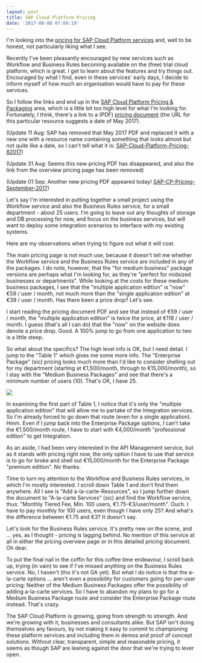```yaml
---
layout: post
title: SAP Cloud Platform Pricing
date: '2017-08-08 07:09:19'
---
```


I'm looking into the [pricing for SAP Cloud Platform services](https://cloudplatform.sap.com/pricing.html) and, well to be honest, not particularly liking what I see. 

Recently I've been pleasantly encouraged by new services such as Workflow and Business Rules becoming available on the (free) trial cloud platform, which is great. I get to learn about the features and try things out. Encouraged by what I find, even in these services' early days, I decide to inform myself of how much an organisation would have to pay for these services. 

So I follow the links and end up in the [SAP Cloud Platform Pricing & Packaging](https://cloudplatform.sap.com/pricing.html) area, which is a little bit too high level for what I'm looking for. Fortunately, I think, there's a link to a (PDF) [pricing document](https://cloudplatform.sap.com/content/dam/website/skywalker/en_us/PDFs/SAP_Cloud_Platform_Pricing_May2017.pdf) (the URL for this particular resource suggests a date of May 2017). 

(Update 11 Aug: SAP has removed that May 2017 PDF and replaced it with a new one with a resource name containing something that looks almost but not quite like a date, so I can't tell what it is: [SAP-Cloud-Platform-Pricing-82017](https://cloudplatform.sap.com/content/dam/website/skywalker/en_us/PDFs/SAP_Cloud_Platform_Pricing_82017.pdf))

(Update 31 Aug: Seems this new pricing PDF has disappeared, and also the link from the overview pricing page has been removed)

(Update 01 Sep: Another new pricing PDF appeared today! [SAP-CP-Pricing-September-2017](https://cloudplatform.sap.com/content/dam/website/skywalker/en_us/PDFs/SAP_CP_Pricing_September_2017.pdf))

Let's say I'm interested in putting together a small project using the Workflow service and also the Business Rules service, for a small department - about 25 users. I'm going to leave out any thoughts of storage and DB processing for now, and focus on the business services, but will want to deploy some integration scenarios to interface with my existing systems. 

Here are my observations when trying to figure out what it will cost.

The main pricing page is not much use, because it doesn't tell me whether the Workflow service and the Business Rules service are included in any of the packages. I do note, however, that the "for medium business" package versions are perhaps what I'm looking for, as they're "perfect for midsized businesses or departments". While looking at the costs for these medium business packages, I see that the "multiple application edition" is "now" €59 / user / month, not much more than the "single application edition" at €39 / user / month. Has there been a price drop? Let's see.

I start reading the pricing document PDF and see that instead of €59 / user / month, the "multiple application edition" is twice the price, at €118 / user / month. I guess (that's all I can do) that the "now" on the website does denote a price drop. Good. A 100% jump to go from one application to two is a little steep.

So what about the specifics? The high level info is OK, but I need detail. I jump to the "Table 1" which gives me some more info. The "Enterprise Package" (sic) pricing looks much more than I'd like to consider shelling out for my department (starting at €1,500/month, through to €15,000/month), so I stay with the "Medium Business Packages" and see that there's a minimum number of users (10). That's OK, I have 25. 

![](/qmacro/blog/content/images/2017/08/Screen-Shot-2017-08-08-at-07.50.14.png)

In examining the first part of Table 1, I notice that it's only the "multiple application edition" that will allow me to partake of the Integration services. So I'm already forced to go down that route (even for a single application). Hmm. Even if I jump back into the Enterprise Package options, I can't take the €1,500/month route, I have to start with €4,000/month "professional edition" to get Integration.

As an aside, I had been very interested in the API Management service, but as it stands with pricing right now, the only option I have to use that service is to go for broke and shell out €15,000/month for the Enterprise Package "premium edition". No thanks. 

Time to turn my attention to the Workflow and Business Rules services, in which I'm mostly interested. I scroll down Table 1 and don't find them anywhere. All I see is "Add a-la-carte-Resources", so I jump further down the document to "A-la-carte Services" (sic) and find the Workflow service, thus: "Monthly Tiered Fee, Min. 100 users, €1.75-€3/user/month". Ouch. I have to pay monthly for 100 users, even though I have only 25? And what's the difference between €1.75 and €3? It doesn't say.

Let's look for the Business Rules service. It's pretty new on the scene, and ... yes, as I thought - pricing is lagging behind. No mention of this service at all in either the pricing overview page or in this detailed pricing document. Oh dear. 

To put the final nail in the coffin for this coffee time endeavour, I scroll back up, trying (in vain) to see if I've missed anything on the Business Rules service. No, I haven't (tho it's not GA yet). But what I do notice is that the a-la-carte options ... aren't even a possibility for customers going for per-user pricing: Neither of the Medium Business Packages offer the possibility of adding a-la-carte services. So I have to abandon my plans to go for a Medium Business Package route and consider the Enterprise Package route instead. That's crazy. 

The SAP Cloud Platform is growing, going from strength to strength. And we're growing with it, businesses and consultants alike. But SAP isn't doing themselves any favours, by not making it easy to commit to championing these platform services and including them in demos and proof of concept solutions. Without clear, transparent, simple and reasonable pricing, it seems as though SAP are leaning against the door that we're trying to lever open.


